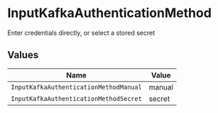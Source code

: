 # InputKafkaAuthenticationMethod

Enter credentials directly, or select a stored secret


## Values

| Name                                   | Value                                  |
| -------------------------------------- | -------------------------------------- |
| `InputKafkaAuthenticationMethodManual` | manual                                 |
| `InputKafkaAuthenticationMethodSecret` | secret                                 |